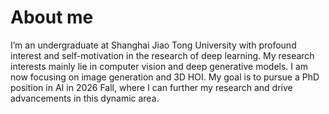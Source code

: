 # About me
I’m an undergraduate at Shanghai Jiao Tong University with profound interest and self-motivation in the research of deep learning. My research interests mainly lie in computer vision and deep generative models. I am now focusing on image generation and 3D HOI. My goal is to pursue a PhD position in AI in 2026 Fall, where I can further my research and drive advancements in this dynamic area.



<!--
**dingbang777/dingbang777** is a ✨ _special_ ✨ repository because its `README.md` (this file) appears on your GitHub profile.

Here are some ideas to get you started:

- 🔭 I’m currently working on ...
- 🌱 I’m currently learning ...
- 👯 I’m looking to collaborate on ...
- 🤔 I’m looking for help with ...
- 💬 Ask me about ...
- 📫 How to reach me: ...
- 😄 Pronouns: ...
- ⚡ Fun fact: ...
-->
